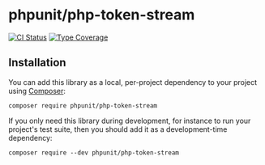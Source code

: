 # phpunit/php-token-stream

[![CI Status](https://github.com/sebastianbergmann/php-token-stream/workflows/CI/badge.svg)](https://github.com/sebastianbergmann/php-token-stream/actions)
[![Type Coverage](https://shepherd.dev/github/sebastianbergmann/php-token-stream/coverage.svg)](https://shepherd.dev/github/sebastianbergmann/php-token-stream)

## Installation

You can add this library as a local, per-project dependency to your project using [Composer](https://getcomposer.org/):

```
composer require phpunit/php-token-stream
```

If you only need this library during development, for instance to run your project's test suite, then you should add it
as a development-time dependency:

```
composer require --dev phpunit/php-token-stream
```
